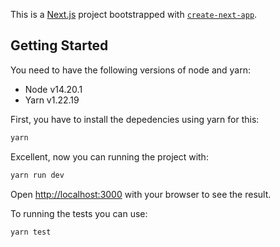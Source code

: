 This is a [Next.js](https://nextjs.org/) project bootstrapped with [`create-next-app`](https://github.com/vercel/next.js/tree/canary/packages/create-next-app).

## Getting Started

You need to have the following versions of node and yarn:

- Node v14.20.1
- Yarn v1.22.19

First, you have to install the depedencies using yarn for this:

```bash
yarn
```

Excellent, now you can running the project with:

```bash
yarn run dev
```

Open [http://localhost:3000](http://localhost:3000) with your browser to see the result.

To running the tests you can use:

```bash
yarn test
```
